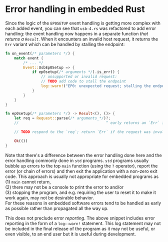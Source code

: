 # Error handling in embedded Rust

Since the logic of the `EP0SETUP` event handling is getting more complex with each added event, you can see that `usb-4.rs` was refactored to add error handling: the event handling now happens in a separate function *that returns a `Result`*. When it encounters an invalid host request, it returns the `Err` variant which can be handled by stalling the endpoint:

``` rust
fn on_event(/* parameters */) {
    match event {
        /* ... */
        Event::UsbEp0Setup => {
            if ep0setup(/* arguments */).is_err() {
                // unsupported or invalid request:
                // TODO add code to stall the endpoint
                log::warn!("EP0: unexpected request; stalling the endpoint");
            }
        }
    }
}

fn ep0setup(/* parameters */) -> Result<(), ()> {
    let req = Request::parse(/* arguments_*/)?;
    //                                       ^ early returns an `Err` if it occurs

    // TODO respond to the `req`; return `Err` if the request was invalid in this state

    Ok(())
}
```

Note that there's a difference between the error handling done here and the error handling commonly done in `std` programs. `std` programs usually bubble up errors to the top `main` function (using the `?` operator), report the error (or chain of errors) and then exit the application with a non-zero exit code. This approach is usually not appropriate for embedded programs as  
(1) `main` cannot return,  
(2) there may not be a console to print the error to and/or  
(3) stopping the program, and e.g. requiring the user to reset it to make it work again, may not be desirable behavior.  
For these reasons in embedded software errors tend to be handled as early as possible rather than propagated all the way up.

This does not preclude error *reporting*. The above snippet includes error reporting in the form of a `log::warn!` statement. This log statement may not be included in the final release of the program as it may not be useful, or even visible, to an end user but it is useful during development.

